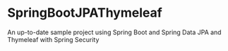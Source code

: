 # SpringBootJPAThymeleaf

An up-to-date sample project using Spring Boot and Spring Data JPA and Thymeleaf with Spring Security